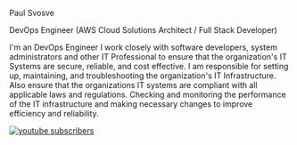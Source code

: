 Paul Svosve

DevOps Engineer (AWS Cloud Solutions Architect / Full Stack Developer)

I'm an DevOps Engineer I work closely with software developers, system administrators and other IT Professional to ensure that the organization's IT Systems are 
secure, reliable, and cost effective. I am responsible for setting up, maintaining, and troubleshooting the organization's IT Infrastructure. Also ensure that 
the organizations IT systems are compliant with all applicable laws and regulations. Checking and monitoring the performance of the IT infrastructure and making 
necessary changes to improve efficiency and reliability.


<p align="left">
<a href="https://www.youtube.com/c/fnight?sub_confirmation=1">
    <img alt ="youtube subscribers" title=""Subscribe to my youtuube channel"
    src="https://custom-icon-badges.demolab.com/youtube/channel/subscribers"/></a>

</p>
